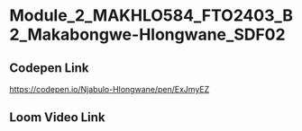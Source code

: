 # Module_2_MAKHLO584_FTO2403_B2_Makabongwe-Hlongwane_SDF02

## Codepen Link
  https://codepen.io/Njabulo-Hlongwane/pen/ExJmyEZ

## Loom Video Link
